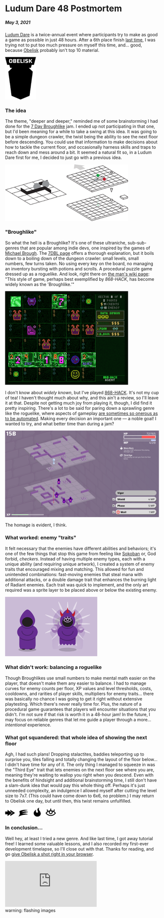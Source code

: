 # Ludum Dare 48 Postmortem
##### May 3, 2021

[Ludum Dare](https://ldjam.com/) is a twice-annual event where participants try to make as good a game as possible in just 48 hours. After a 6th place finish [last time](blog.html?post=5), I was trying not to put too much pressure on myself this time, and... good, because [Obelisk](https://thquinn.itch.io/obelisk) probably isn't top 10 material.

<img src="resources/images/blog/8-0.png" style="width: 20%;" />

### The idea

The theme, "deeper and deeper," reminded me of some brainstorming I had done for the [7 Day Broughlike](https://itch.io/jam/broughlike) jam. I ended up not participating in that one, but I'd been meaning for a while to take a swing at this idea. It was going to be a simple dungeon crawler, the twist being the ability to see the next floor before descending. You could use that information to make decisions about how to tackle the current floor, and occasionally harness skills and traps to reach down and mess around a bit. It seemed a natural fit so, in a Ludum Dare first for me, I decided to just go with a previous idea.

<img src="resources/images/blog/8-1.png" style="width: 80%;" />

### "Broughlike"

So what the hell is a Broughlike? It's one of these ultraniche, sub-sub-genres that are popular among indie devs, one inspired by the games of [Michael Brough](http://www.smestorp.com/). The [7DBL page](https://itch.io/jam/broughlike) offers a thorough explanation, but it boils down to a boiling down of the dungeon crawler: small levels, small numbers, few turns taken. No using every key on the board, no managing an inventory bursting with potions and scrolls. A procedural puzzle game dressed up as a roguelike. And look, right there on [the man's wiki page](https://en.wikipedia.org/wiki/Michael_Brough_(game_designer)): "This style of game, perhaps best exemplified by *868-HACK*, has become widely known as the 'Broughlike.'"

<img src="resources/images/blog/8-2.png" style="width: 80%;" />

I don't know about *widely known*, but I've played [868-HACK](https://store.steampowered.com/app/274700/868HACK/). It's not my cup of tea! I haven't thought much about why, and this ain't a review, so I'll leave it at that. Despite not getting much joy from playing it, though, I did find it pretty inspiring. There's a lot to be said for paring down a sprawling genre like the roguelike, where aspects of gameplay [are sometimes so onerous as to be automated](http://crawl.chaosforge.org/Autoexplore). Making every decision an important one — a noble goal! I wanted to try, and what better time than during a jam?

![Maps](resources/images/blog/8-3.png)

The homage is evident, I think.

### What worked: enemy "traits"

It felt necessary that the enemies have different abilities and behaviors; it's one of the few things that stop this game from feeling like [Sokoban](https://en.wikipedia.org/wiki/Sokoban) or, God forbid, *checkers*. Instead of having multiple enemy types, each with a unique ability (and requiring unique artwork), I created a system of enemy traits that encouraged mixing and matching. This allowed for fun and unintended combinations: fast-moving enemies that steal mana with additional attacks, or a double damage trait that enhances the burning light of Radiant enemies. Each trait was quick to implement, and the only art required was a sprite layer to be placed above or below the existing enemy.

<img src="resources/images/blog/8-4.png" style="width: 60%;" />

### What didn't work: balancing a roguelike

Though Broughlikes use small numbers to make mental math easier on the player, that doesn't make them any easier to balance. I had to manage curves for enemy counts per floor, XP values and level thresholds, costs, cooldowns, and rarities of player skills, multipliers for enemy traits... there was basically no chance I was going to get it right without extensive playtesting. Which there's never really time for. Plus, the nature of a procedural game guarantees that players will encounter situations that you didn't. I'm not sure if that risk is worth it in a 48-hour jam! In the future, I may focus on reliable genres that let me guide a player through a more... *intentional* experience.

### What got squandered: that whole idea of showing the next floor

Agh, I had such plans! Dropping stalactites, baddies teleporting up to surprise you, tiles falling and totally changing the layout of the floor below... I didn't have time for any of it. The only thing I managed to squeeze in was the "Third Eye" trait that lets enemies on the next floor see where you are, meaning they're waiting to wallop you right when you descend. Even with the benefits of hindsight and additional brainstorming time, I still don't have a slam-dunk idea that would pay this whole thing off. Perhaps it's just unneeded complexity, an indulgence I allowed myself after cutting the level size to 7x7. (This could have come down to 6x6, no problem.) I may return to Obelisk one day, but until then, this twist remains unfulfilled.

<img src="resources/images/blog/8-5.png" style="width: 33%;" />

### In conclusion...

Well hey, at least I tried a new genre. And like last time, I got away tutorial free! I learned some valuable lessons, and I also recorded my first-ever development timelapse, so I'll close out with that. Thanks for reading, and go [give Obelisk a shot right in your browser](https://thquinn.itch.io/obelisk).

<iframe class="youtube" src="https://www.youtube.com/embed/ziGYwZtIOcE" title="YouTube video player" frameborder="0" allow="accelerometer; autoplay; clipboard-write; encrypted-media; gyroscope; picture-in-picture" allowfullscreen></iframe>
<div class="blogcaption">warning: flashing images</center>